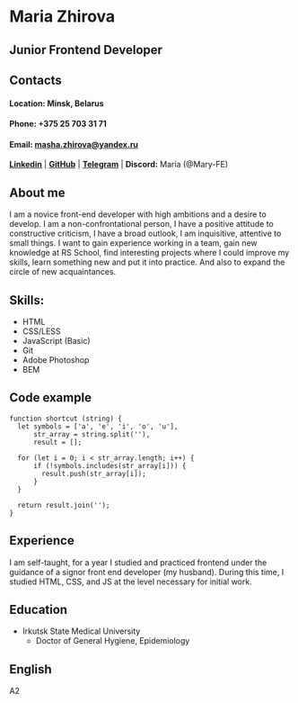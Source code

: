 # Maria Zhirova
## Junior Frontend Developer

## **Contacts**
#### **Location:** Minsk, Belarus
#### **Phone:** +375 25 703 31 71
#### **Email:** masha.zhirova@yandex.ru

**[Linkedin](https://www.linkedin.com/in/maria-zhirova "Linkedin")** | 
**[GitHub](https://github.com/Mary-FE/ "GitHub")** |
**[Telegram](https://t.me/Mary26_5 "Telegram")** |
**Discord:** Maria (@Mary-FE)

## **About me**
I am a novice front-end developer with high ambitions and a desire to develop. I am a non-confrontational person, I have a positive attitude to constructive criticism, I have a broad outlook, I am inquisitive, attentive to small things. I want to gain experience working in a team, gain new knowledge at RS School, find interesting projects where I could improve my skills, learn something new and put it into practice. And also to expand the circle of new acquaintances.

## **Skills:**
- HTML
- CSS/LESS
- JavaScript (Basic)
- Git
- Adobe Photoshop
- BEM

## **Code example**
```
function shortcut (string) {
  let symbols = ['a', 'e', 'i', 'o', 'u'],
      str_array = string.split(''),
      result = [];
  
  for (let i = 0; i < str_array.length; i++) {
      if (!symbols.includes(str_array[i])) {
        result.push(str_array[i]);
      }
  } 
  
  return result.join('');
}
```

## **Experience**
I am self-taught, for a year I studied and practiced frontend under the guidance of a signor front end developer (my husband). During this time, I studied HTML, CSS, and JS at the level necessary for initial work.

## **Education**
* Irkutsk State Medical University
    + Doctor of General Hygiene, Epidemiology

## **English**
A2
